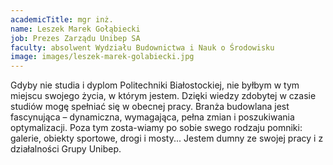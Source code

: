 ```yaml
---
academicTitle: mgr inż.
name: Leszek Marek Gołąbiecki
job: Prezes Zarządu Unibep SA
faculty: absolwent Wydziału Budownictwa i Nauk o Środowisku
image: images/leszek-marek-golabiecki.jpg
---
```


Gdyby nie studia i dyplom Politechniki Białostockiej, nie byłbym w tym miejscu swojego życia, w którym jestem. Dzięki wiedzy zdobytej w czasie studiów mogę spełniać się w obecnej pracy. Branża budowlana jest fascynująca – dynamiczna, wymagająca, pełna zmian i poszukiwania optymalizacji. Poza tym zosta-wiamy po sobie swego rodzaju pomniki: galerie, obiekty sportowe, drogi i mosty... Jestem dumny ze swojej pracy i z działalności Grupy Unibep.
